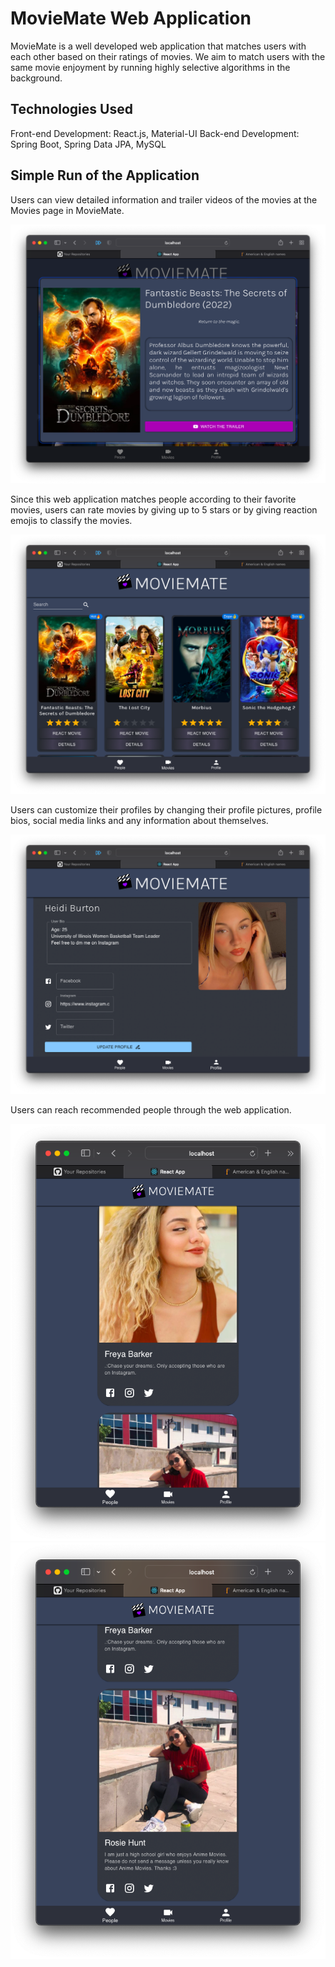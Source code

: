 # MovieMate Web Application
MovieMate is a well developed web application that matches users with each other based on their ratings of movies. We aim to match users with the same movie enjoyment by running highly selective algorithms in the background.

## Technologies Used
Front-end Development: React.js, Material-UI
Back-end Development: Spring Boot, Spring Data JPA, MySQL

## Simple Run of the Application
Users can view detailed information and trailer videos of the movies at the Movies page in MovieMate.

<img src="images/movie-details.png">

Since this web application matches people according to their favorite movies, users can rate movies by giving up to 5 stars or by giving reaction emojis to classify the movies.

<img src="images/movies-page.png">

Users can customize their profiles by changing their profile pictures, profile bios, social media links and any information about themselves.

<img src="images/myprofile-page.png">

Users can reach recommended people through the web application.

<img src="images/people-page-1.png">

<img src="images/people-page-2.png">
